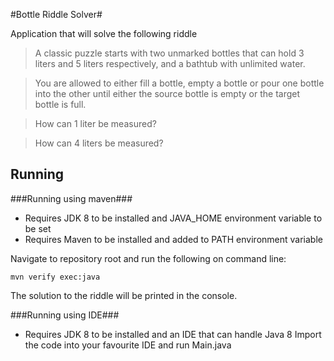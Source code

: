 #Bottle Riddle Solver#

Application that will solve the following riddle

>A classic puzzle starts with two unmarked bottles that can hold 3 liters and 5 liters respectively, and a bathtub with unlimited water.

>You are allowed to either fill a bottle, empty a bottle or pour one bottle into the other until either the source bottle is empty or the target bottle is full.

>How can 1 liter be measured?

>How can 4 liters be measured?

## Running ##
###Running using maven###
* Requires JDK 8 to be installed and JAVA_HOME environment variable to be set
* Requires Maven to be installed and added to PATH environment variable

Navigate to repository root and run the following on command line:
```
mvn verify exec:java
```
The solution to the riddle will be printed in the console.

###Running using IDE###
* Requires JDK 8 to be installed and an IDE that can handle Java 8
Import the code into your favourite IDE and run Main.java